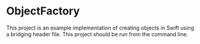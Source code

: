 ObjectFactory
=============

This project is an example implementation of creating objects in Swift using a bridging header file.  This project should be run from the command line.
